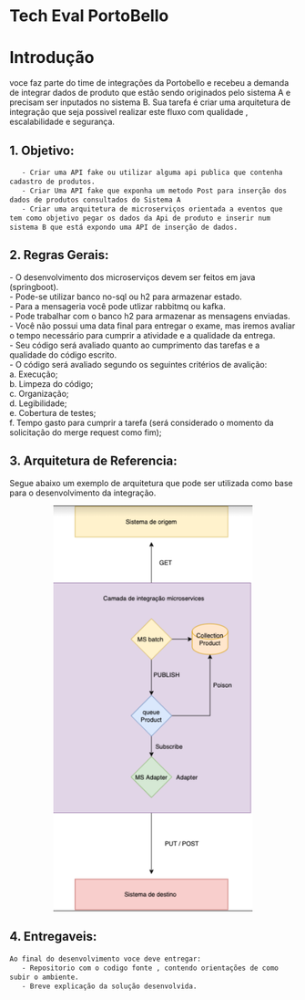 
# Tech Eval PortoBello

# Introdução 
   voce faz parte do time de integrações da Portobello e recebeu a demanda de integrar dados de produto que estão sendo originados pelo sistema A e precisam ser inputados no sistema B. 
   Sua tarefa é criar uma arquitetura de integração que seja possivel realizar este fluxo com qualidade , escalabilidade e segurança. 

## 1. Objetivo:
        
       - Criar uma API fake ou utilizar alguma api publica que contenha cadastro de produtos. 
       - Criar Uma API fake que exponha um metodo Post para inserção dos dados de produtos consultados do Sistema A
       - Criar uma arquitetura de microserviços orientada a eventos que tem como objetivo pegar os dados da Api de produto e inserir num sistema B que está expondo uma API de inserção de dados.
        
## 2. Regras Gerais:

   <p>
    -   O desenvolvimento dos microserviços devem ser feitos em java (springboot). <br />
    -   Pode-se utilizar banco no-sql ou h2 para armazenar estado. <br />
    -   Para a mensageria você pode utlizar rabbitmq ou kafka. <br />
    -   Pode trabalhar com o banco h2 para armazenar as mensagens enviadas. <br />
    -   Você não possui uma data final para entregar o exame,  mas iremos avaliar o tempo necessário para cumprir a atividade e a qualidade da entrega. <br />
    -   Seu código será avaliado quanto ao cumprimento das tarefas e a qualidade do código escrito. <br />
    -   O código será avaliado segundo os seguintes critérios de avalição: <br />
        a.  Execução; <br />
        b.  Limpeza do código; <br />
        c.  Organização; <br />
        d.  Legibilidade; <br />
        e.  Cobertura de testes; <br />
        f.  Tempo gasto para cumprir a tarefa (será considerado o momento da solicitação do merge request como fim); <br />
</p>
    
## 3. Arquitetura de Referencia:
   Segue abaixo um exemplo de arquitetura que pode ser utilizada como base para o desenvolvimento da integração. <br />
   <p>
   <p align="center">
   <p align="center">
  <img src="imagens/fluxo.jpg" width="350" title="Arquitetura de exemplo">
</p>
    
    
  ## 4. Entregaveis:
    Ao final do desenvolvimento voce deve entregar: 
       - Repositorio com o codigo fonte , contendo orientações de como subir o ambiente. 
       - Breve explicação da solução desenvolvida. 
    
    
    

